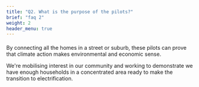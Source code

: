 ```yaml
--- 
title: "Q2. What is the purpose of the pilots?"
brief: "faq 2"
weight: 2
header_menu: true
--- 
```

 ####  

 By connecting all the homes in a street or suburb, these pilots can prove that climate action makes environmental and economic sense.  
   
 We're mobilising interest in our community and working to demonstrate we have enough households in a concentrated area ready to make the transition to electrification.  
